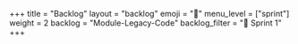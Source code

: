 +++
title = "Backlog"
layout = "backlog"
emoji = "🥞"
menu_level = ["sprint"]
weight = 2
backlog = "Module-Legacy-Code"
backlog_filter = "📅 Sprint 1"
+++
